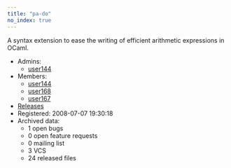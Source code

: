 ```yaml
---
title: "pa-do"
no_index: true
---
```


A syntax extension to ease the writing of efficient arithmetic expressions in OCaml.


* Admins:
  * [user144](/users/user144)
* Members:
  * [user144](/users/user144)
  * [user168](/users/user168)
  * [user167](/users/user167)
* [Releases](https://download.ocamlcore.org/pa-do)
* Registered: 2008-07-07 19:30:18
* Archived data:
  * 1 open bugs
  * 0 open feature requests
  * 0 mailing list
  * 3 VCS
  * 24 released files
